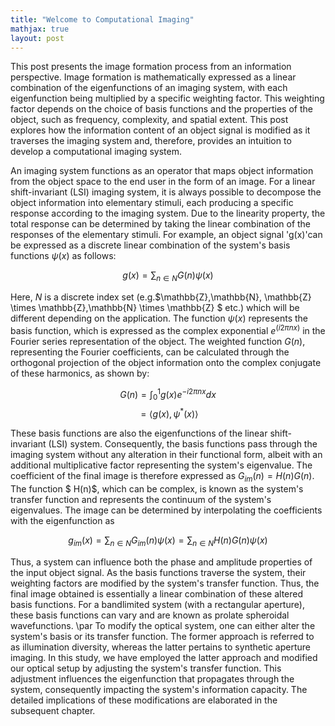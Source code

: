 ```yaml
---
title: "Welcome to Computational Imaging"
mathjax: true
layout: post
---
```

This post presents the image formation process from an information  perspective. Image formation is mathematically expressed as a linear combination of the eigenfunctions of an imaging system, with each eigenfunction being multiplied by a specific weighting factor. This weighting factor depends on the choice of basis functions and the properties of the object, such as frequency, complexity, and spatial extent. This post explores how the information content of an object signal is modified as it traverses the imaging system and, therefore, provides an intuition to develop a computational imaging system. 

An imaging system functions as an operator that maps object information from the object space to the end user in the form of an image. For a linear shift-invariant (LSI) imaging system, it is always possible to decompose the object information into elementary stimuli, each producing a specific response according to the imaging system. Due to the linearity property, the total response can be determined by taking the linear combination of the responses of the elementary stimuli. For example, an object signal  'g(x)'can be expressed as a discrete linear combination of the system's basis functions $\psi(x)$ as follows:

  $$  g(x) = \sum_{n\in N} G(n) \psi(x) $$

Here, $N$ is a discrete index set (e.g.$\mathbb{Z},\mathbb{N},	\mathbb{Z} \times \mathbb{Z},\mathbb{N} \times \mathbb{Z} $ etc.) which will be different depending on the application. The function $\psi(x)$ represents the basis function, which is expressed as the complex exponential $e^{(i2\pi nx)}$ in the Fourier series representation of the object. The weighted function $G(n)$, representing the Fourier coefficients, can be calculated through the orthogonal projection of the object information onto the complex conjugate of these harmonics, as shown by:

  $$ G(n) = \int_{0}^{1} g(x)e^{-i2\pi n x} dx $$
   $$ = \langle g(x), \psi^*(x)\rangle$$

These basis functions are also the eigenfunctions of the linear shift-invariant (LSI) system. Consequently, the basis functions pass through the imaging system without any alteration in their functional form, albeit with an additional multiplicative factor representing the system's eigenvalue. The coefficient of the final image is therefore expressed as $G_{im}(n) = H(n) G(n)$. The function $ H(n)$, which can be complex, is known as the system's transfer function and represents the continuum of the system's eigenvalues. The image can be determined by interpolating the coefficients with the eigenfunction as 

  $$ g_{im}(x) = \sum_{n\in N} G_{im}(n) \psi(x) = \sum_{n\in N} H(n) G(n) \psi(x)$$

Thus, a system can influence both the phase and amplitude properties of the input object signal. As the basis functions traverse the system, their weighting factors are modified by the system's transfer function. Thus, the final image obtained is essentially a linear combination of these altered basis functions. For a bandlimited system (with a rectangular aperture), these basis functions can vary and are known as prolate spheroidal wavefunctions. \par
To modify the optical system, one can either alter the system's basis or its transfer function. The former approach is referred to as illumination diversity, whereas the latter pertains to synthetic aperture imaging. In this study, we have employed the latter approach and modified our optical setup by adjusting the system's transfer function. This adjustment influences the eigenfunction that propagates through the system, consequently impacting the system's information capacity. The detailed implications of these modifications are elaborated in the subsequent chapter.

